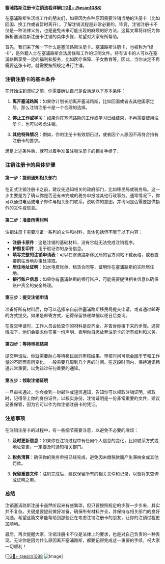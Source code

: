 **塞浦路斯注册卡注销流程详解[[TG💪+ @esim1088](https://t.me/s/esim1088)]**

在塞浦路斯生活或工作的朋友们，如果因为各种原因需要注销当地的注册卡（比如回国、换工作或者暂时离开），了解注销流程是非常必要的。毕竟，注销注册卡不仅是一种法律义务，也是避免未来可能出现的麻烦的好方法。这篇文章将详细为你解析塞浦路斯注册卡注销的具体步骤，希望对大家有所帮助。

首先，我们来了解一下什么是塞浦路斯注册卡。塞浦路斯注册卡，也被称为“绿卡”，是外籍人士在塞浦路斯合法居住和工作的证明文件。持有该卡的人可以在塞浦路斯享受一定的福利和服务，比如医疗保障、子女教育等。因此，当你决定不再需要这张卡时，就需要按照规定进行注销。

### 注销注册卡的基本条件

在开始注销流程之前，你需要确认自己是否满足以下基本条件：

1. **离开塞浦路斯**：如果你计划长期离开塞浦路斯，比如回国或者去其他国家定居，那么注销注册卡是一个合理的选择。
   
2. **停止工作或学习**：如果你在塞浦路斯的工作或学习已经结束，不再需要使用注册卡，也可以考虑注销。

3. **其他特殊情况**：例如，你的注册卡有效期已过，或者因个人原因不再符合持有注册卡的要求。

满足上述条件后，就可以着手准备注销注册卡的相关手续了。

### 注销注册卡的具体步骤

#### 第一步：提前通知相关部门

在正式注销注册卡之前，建议先通知相关的政府部门，比如移民局或税务局。这一步主要是为了确认你是否还有未完成的税务申报或其他行政事务。通常情况下，你可以通过电话或电子邮件与相关部门联系，说明你的意图，并询问是否需要提供额外的文件或信息。

#### 第二步：准备所需材料

注销注册卡需要准备一系列的文件和材料，具体包括但不限于以下内容：

- **注册卡原件**：这是注销的基础材料，没有它就无法完成注销程序。
- **护照复印件**：用于验证你的身份信息。
- **填写完整的注销申请表**：可以在塞浦路斯移民局的官方网站下载表格，或者直接前往当地办事处领取。
- **居住地址证明**：如水电费账单、租赁合同等，证明你在塞浦路斯的实际居住地。
- **银行账户信息**：如果你有塞浦路斯的银行账户，可能需要提供相关信息以确保账户资金的安全处理。

#### 第三步：提交注销申请

准备好所有材料后，你可以选择亲自前往塞浦路斯移民局提交申请，或者通过邮寄的方式提交。如果是邮寄方式，记得保留快递单据以便日后查询。

在提交申请时，工作人员会检查你的材料是否齐全，并告诉你接下来的步骤。通常情况下，他们会要求你签署一份声明，表明你自愿放弃注册卡的所有权利和义务。

#### 第四步：等待审核结果

提交申请后，你就需要耐心等待移民局的审核结果。审核时间可能会因季节和工作量的不同而有所变化，一般需要几周到几个月的时间。在这段时间内，保持通讯畅通非常重要，以免错过任何重要的通知。

#### 第五步：领取注销证明

一旦审核通过，你会收到一封邮件或短信通知，告知你可以领取注销证明。领取时，记得带上你的身份证件，以核实身份。注销证明是一份非常重要的文件，建议妥善保管，因为它可以作为你注销注册卡的凭证。

### 注意事项

在注销注册卡的过程中，有一些细节需要注意，以避免不必要的麻烦：

1. **及时更新信息**：如果你在注销过程中有任何个人信息的变化，比如联系方式或地址变更，一定要及时通知相关部门。
   
2. **税务清算**：确保你的税务申报已经完成，避免因未缴税款而产生滞纳金或其他罚款。

3. **保留重要文件**：注销完成后，建议保留所有的相关文件和记录，以备将来查询或证明之用。

### 总结

注销塞浦路斯注册卡虽然听起来有些繁琐，但只要按照规定的步骤一步步来，其实并不复杂。关键是要提前做好准备，确保所有材料齐全，并保持与相关部门的良好沟通。希望这篇文章能帮助到那些正在考虑注销注册卡的朋友，让你的注销过程更加顺利。

最后，再次提醒大家，注销注册卡不仅是法律上的要求，也是对自己负责的一种表现。无论你是因为什么原因离开塞浦路斯，都要记得完成这一重要的手续。祝大家一切顺利！

[[TG💪+ @esim1088](https://t.me/s/esim1088) ![Image](https://i.postimg.cc/4NQfJmqS/Snipaste-2025-05-13-00-14-12.png)]